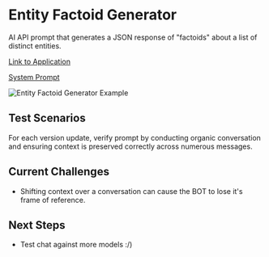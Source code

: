 # Entity Factoid Generator

AI API prompt that generates a JSON response of "factoids" about a list of distinct entities.

[Link to Application](https://portfolio.codethings.net/proxy_loader?link=https://chat.codethings.net)

[System Prompt](https://github.com/kirinmurphy/node-sandbox/blob/5e862726cf10e9bf5245a44d23affd89e1578c70/app/chatbot/cincoBot/getCincoBotChatResponse.js)

![Entity Factoid Generator Example](./screenshots/example_1.png)

## Test Scenarios

For each version update, verify prompt by conducting organic conversation and ensuring context is preserved correctly across numerous messages.

## Current Challenges

- Shifting context over a conversation can cause the BOT to lose it's frame of reference.

## Next Steps

- Test chat against more models :/)
